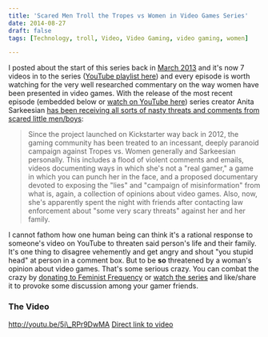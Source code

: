 ```yaml
---
title: 'Scared Men Troll the Tropes vs Women in Video Games Series'
date: 2014-08-27
draft: false
tags: [Technology, troll, Video, Video Gaming, video gaming, women]

---
```


I posted about the start of this series back in [March 2013](https://chrisenns.com/2013/03/damsel-in-distress-part-1-tropes-vs-women-in-video-games/) and it's now 7 videos in to the series ([YouTube playlist here](https://www.youtube.com/playlist?list=PLn4ob_5_ttEaA_vc8F3fjzE62esf9yP61)) and every episode is worth watching for the very well researched commentary on the way women have been presented in video games. With the release of the most recent episode (embedded below or [watch on YouTube here](http://youtu.be/5i_RPr9DwMA?list=PLn4ob_5_ttEaA_vc8F3fjzE62esf9yP61)) series creator Anita Sarkeesian [has been receiving all sorts of nasty threats and comments from scared little men/boys](http://www.theverge.com/2014/8/27/6075179/anita-sarkeesian-says-she-was-driven-out-of-house-by-threats):

> Since the project launched on Kickstarter way back in 2012, the gaming community has been treated to an incessant, deeply paranoid campaign against Tropes vs. Women generally and Sarkeesian personally. This includes a flood of violent comments and emails, videos documenting ways in which she's not a "real gamer," a game in which you can punch her in the face, and a proposed documentary devoted to exposing the "lies" and "campaign of misinformation" from what is, again, a collection of opinions about video games. Also, now, she's apparently spent the night with friends after contacting law enforcement about "some very scary threats" against her and her family.

I cannot fathom how one human being can think it's a rational response to someone's video on YouTube to threaten said person's life and their family. It's one thing to disagree vehemently and get angry and shout "you stupid head" at person in a comment box. But to be **so** threatened by a woman's opinion about video games. That's some serious crazy. You can combat the crazy by [donating to Feminist Frequency](http://www.feministfrequency.com/donate/) or [watch the series](http://youtu.be/5i_RPr9DwMA?list=PLn4ob_5_ttEaA_vc8F3fjzE62esf9yP61) and like/share it to provoke some discussion among your gamer friends.

### The Video

http://youtu.be/5i\_RPr9DwMA [Direct link to video](http://youtu.be/5i_RPr9DwMA)